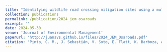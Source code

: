 ```yaml
---
title: "Identifying wildlife road crossing mitigation sites using a multi-data approach-A case study from southwestern Costa Rica"
collection: publications
permalink: /publication/2024_jem_osaroads
excerpt: ''
date: 2024-05-30
venue: 'Journal of Environmental Management'
paperurl: 'http://juansvs.github.io/files/2024_JEM_Osaroads.pdf'
citation: 'Pinto, C. M., J. Sebastián, V. Soto, E. Flatt, K. Barboza, and A. Whitworth. 2024. &quot;Identifying wildlife road crossing mitigation sites using a multi-data approach-A case study from southwestern Costa Rica&quot;. <i>Journal of Environmental Management</i> 361:121263.'
---
```


